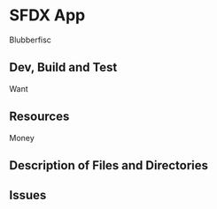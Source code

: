 # SFDX  App
Blubberfisc

## Dev, Build and Test
Want			

## Resources
Money

## Description of Files and Directories


## Issues



